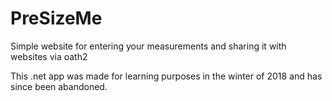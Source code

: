 # PreSizeMe
Simple website for entering your measurements and sharing it with websites via oath2

This .net app was made for learning purposes in the winter of 2018 and has since been abandoned.
